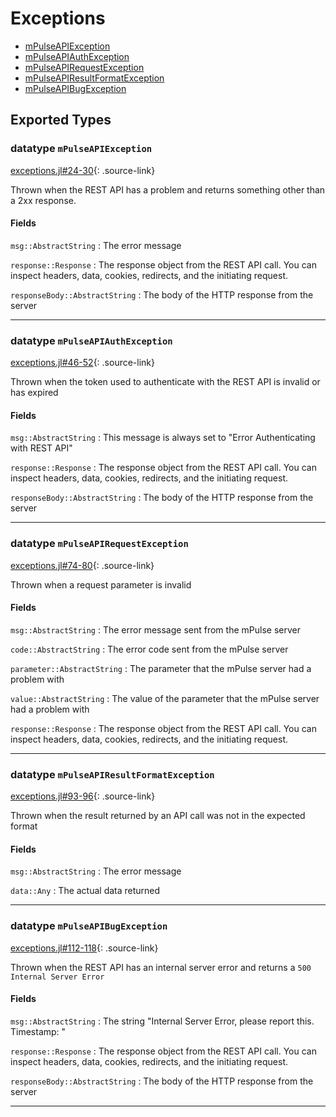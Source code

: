 # Exceptions


* [mPulseAPIException](exceptions.md#datatype-mpulseapiexception)
* [mPulseAPIAuthException](exceptions.md#datatype-mpulseapiauthexception)
* [mPulseAPIRequestException](exceptions.md#datatype-mpulseapirequestexception)
* [mPulseAPIResultFormatException](exceptions.md#datatype-mpulseapiresultformatexception)
* [mPulseAPIBugException](exceptions.md#datatype-mpulseapibugexception)
## Exported Types
### datatype `mPulseAPIException`
[exceptions.jl#24-30](https://github.com/akamai/mPulseAPI.jl/tree/master/src/exceptions.jl#L24-L30){: .source-link}

Thrown when the REST API has a problem and returns something other than a 2xx response.

#### Fields
`msg::AbstractString`
:    The error message

`response::Response`
:    The response object from the REST API call.  You can inspect headers, data, cookies, redirects, and the initiating request.

`responseBody::AbstractString`
:    The body of the HTTP response from the server


---

### datatype `mPulseAPIAuthException`
[exceptions.jl#46-52](https://github.com/akamai/mPulseAPI.jl/tree/master/src/exceptions.jl#L46-L52){: .source-link}

Thrown when the token used to authenticate with the REST API is invalid or has expired

#### Fields
`msg::AbstractString`
:    This message is always set to "Error Authenticating with REST API"

`response::Response`
:    The response object from the REST API call.  You can inspect headers, data, cookies, redirects, and the initiating request.

`responseBody::AbstractString`
:    The body of the HTTP response from the server


---

### datatype `mPulseAPIRequestException`
[exceptions.jl#74-80](https://github.com/akamai/mPulseAPI.jl/tree/master/src/exceptions.jl#L74-L80){: .source-link}

Thrown when a request parameter is invalid

#### Fields
`msg::AbstractString`
:    The error message sent from the mPulse server

`code::AbstractString`
:    The error code sent from the mPulse server

`parameter::AbstractString`
:    The parameter that the mPulse server had a problem with

`value::AbstractString`
:    The value of the parameter that the mPulse server had a problem with

`response::Response`
:    The response object from the REST API call.  You can inspect headers, data, cookies, redirects, and the initiating request.


---

### datatype `mPulseAPIResultFormatException`
[exceptions.jl#93-96](https://github.com/akamai/mPulseAPI.jl/tree/master/src/exceptions.jl#L93-L96){: .source-link}

Thrown when the result returned by an API call was not in the expected format

#### Fields
`msg::AbstractString`
:    The error message

`data::Any`
:    The actual data returned


---

### datatype `mPulseAPIBugException`
[exceptions.jl#112-118](https://github.com/akamai/mPulseAPI.jl/tree/master/src/exceptions.jl#L112-L118){: .source-link}

Thrown when the REST API has an internal server error and returns a `500 Internal Server Error`

#### Fields
`msg::AbstractString`
:    The string "Internal Server Error, please report this. Timestamp: <current unix timestamp in seconds since the epoch>"

`response::Response`
:    The response object from the REST API call.  You can inspect headers, data, cookies, redirects, and the initiating request.

`responseBody::AbstractString`
:    The body of the HTTP response from the server


---

